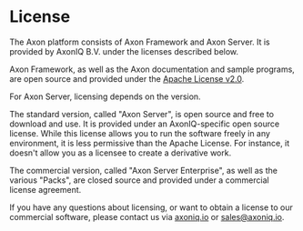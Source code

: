 # License

The Axon platform consists of Axon Framework and Axon Server. It is provided by AxonIQ B.V. under the licenses described below.

Axon Framework, as well as the Axon documentation and sample programs, are open source and provided under the [Apache License v2.0](http://www.apache.org/licenses/LICENSE-2.0).

For Axon Server, licensing depends on the version.

The standard version, called "Axon Server", is open source and free to download and use. It is provided under an AxonIQ-specific open source license. While this license allows you to run the software freely in any environment, it is less permissive than the Apache License. For instance, it doesn't allow you as a licensee to create a derivative work.

The commercial version, called "Axon Server Enterprise", as well as the various "Packs", are closed source and provided under a commercial license agreement.

If you have any questions about licensing, or want to obtain a license to our commercial software, please contact us via [axoniq.io](https://axoniq.io) or [sales@axoniq.io](mailto:sales@axoniq.io).

